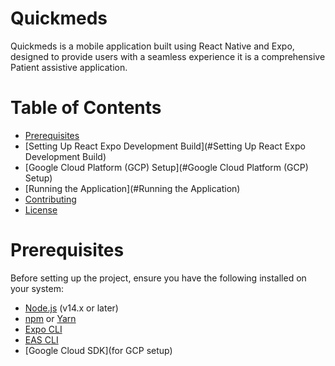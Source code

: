 # Quickmeds
Quickmeds is a mobile application built using React Native and Expo, designed to provide users with a seamless experience it is a comprehensive Patient assistive application.

# Table of Contents
- [Prerequisites](#Prerequisites)
- [Setting Up React Expo Development Build](#Setting Up React Expo Development Build)
- [Google Cloud Platform (GCP) Setup](#Google Cloud Platform (GCP) Setup)
- [Running the Application](#Running the Application)
- [Contributing](#Contributing)
- [License](#License)

# Prerequisites
Before setting up the project, ensure you have the following installed on your system:
- [Node.js](https://nodejs.org/) (v14.x or later)
- [npm](https://www.npmjs.com/) or [Yarn](https://yarnpkg.com/)
- [Expo CLI](https://docs.expo.dev/get-started/installation/)
- [EAS CLI](https://docs.expo.dev/build/setup/)
- [Google Cloud SDK](for GCP setup)